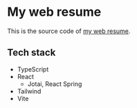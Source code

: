 # My web resume

This is the source code of [my web resume](https://jackaljkdan.github.io/webresume/).

## Tech stack

- TypeScript
- React
    - Jotai, React Spring
- Tailwind
- Vite
